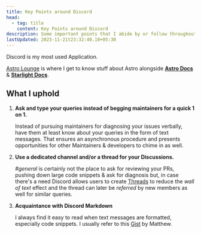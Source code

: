 ```yaml
---
title: Key Points around Discord
head:
  - tag: title
    content: Key Points around Discord
description: Some important points that I abide by or follow throughout my Workflow
lastUpdated: 2023-11-21t23:32:40.10+05:30
---
```


Discord is my most used Application.

[Astro Lounge](https://discord.gg/astrodotbuild) is where I get to know stuff
about Astro alongside [**Astro Docs**](https://docs.astro.build/) &
[**Starlight Docs**](https://starlight.astro.build/).

## What I uphold

1. **Ask and type your queries instead of begging maintainers for a quick 1 on 1.**

   Instead of pursuing maintainers for diagnosing your issues verbally, have them
   at least know about your queries in the form of text messages. That ensures an
   asynchronous procedure and presents opportunities for other Maintainers & developers
   to chime in as well.

2. **Use a dedicated channel and/or a thread for your Discussions.**

   _#general_ is certainly not the place to ask for reviewing your PRs, pushing
   down large code snippets & ask for diagnosis but, in case there's a need Discord
   allows users to create [Threads](https://support.discord.com/hc/en-us/articles/4403205878423-Threads-FAQ#h_01F99Z9HJEBXXK8JJ45SZAE0FC) to reduce the
   _wall of text_ effect and the thread can later be _referred_ by new members as well
   for similar queries.

3. **Acquaintance with Discord Markdown**

   I always find it easy to read when text messages are formatted, especially code
   snippets. I usually refer to this [Gist](https://gist.github.com/matthewzring/9f7bbfd102003963f9be7dbcf7d40e51)
   by Matthew.
